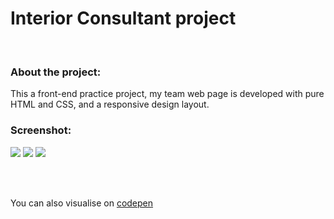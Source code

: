 # Interior Consultant project
<br>

### About the project:

This a front-end practice project, my team web page is developed with pure HTML and CSS, and a responsive design layout.


### Screenshot:

![](https://i.imgur.com/RrsePsc.png)  ![](https://i.imgur.com/kC3NNjv.png) ![](https://i.imgur.com/1ivhPDc.png)

<br><br>

You can also visualise on [codepen]()